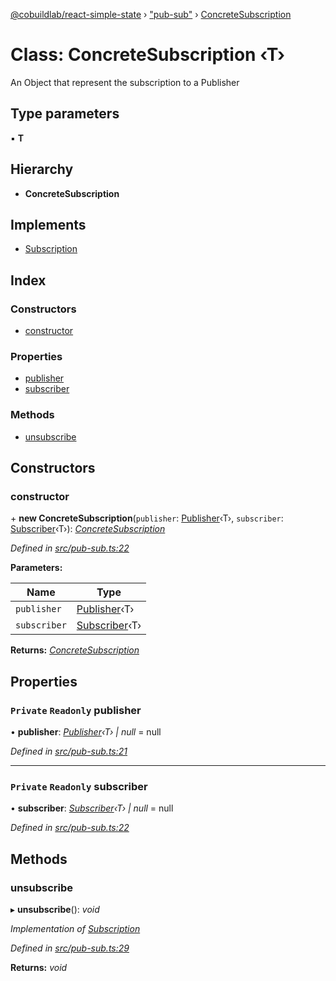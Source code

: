 [@cobuildlab/react-simple-state](../README.md) › ["pub-sub"](../modules/_pub_sub_.md) › [ConcreteSubscription](_pub_sub_.concretesubscription.md)

# Class: ConcreteSubscription ‹**T**›

An Object that represent the subscription to a Publisher

## Type parameters

▪ **T**

## Hierarchy

* **ConcreteSubscription**

## Implements

* [Subscription](../interfaces/_pub_sub_.subscription.md)

## Index

### Constructors

* [constructor](_pub_sub_.concretesubscription.md#constructor)

### Properties

* [publisher](_pub_sub_.concretesubscription.md#private-readonly-publisher)
* [subscriber](_pub_sub_.concretesubscription.md#private-readonly-subscriber)

### Methods

* [unsubscribe](_pub_sub_.concretesubscription.md#unsubscribe)

## Constructors

###  constructor

\+ **new ConcreteSubscription**(`publisher`: [Publisher](../interfaces/_pub_sub_.publisher.md)‹T›, `subscriber`: [Subscriber](../interfaces/_pub_sub_.subscriber.md)‹T›): *[ConcreteSubscription](_pub_sub_.concretesubscription.md)*

*Defined in [src/pub-sub.ts:22](https://github.com/cobuildlab/react-simple-state/blob/8e6ada3/src/pub-sub.ts#L22)*

**Parameters:**

Name | Type |
------ | ------ |
`publisher` | [Publisher](../interfaces/_pub_sub_.publisher.md)‹T› |
`subscriber` | [Subscriber](../interfaces/_pub_sub_.subscriber.md)‹T› |

**Returns:** *[ConcreteSubscription](_pub_sub_.concretesubscription.md)*

## Properties

### `Private` `Readonly` publisher

• **publisher**: *[Publisher](../interfaces/_pub_sub_.publisher.md)‹T› | null* = null

*Defined in [src/pub-sub.ts:21](https://github.com/cobuildlab/react-simple-state/blob/8e6ada3/src/pub-sub.ts#L21)*

___

### `Private` `Readonly` subscriber

• **subscriber**: *[Subscriber](../interfaces/_pub_sub_.subscriber.md)‹T› | null* = null

*Defined in [src/pub-sub.ts:22](https://github.com/cobuildlab/react-simple-state/blob/8e6ada3/src/pub-sub.ts#L22)*

## Methods

###  unsubscribe

▸ **unsubscribe**(): *void*

*Implementation of [Subscription](../interfaces/_pub_sub_.subscription.md)*

*Defined in [src/pub-sub.ts:29](https://github.com/cobuildlab/react-simple-state/blob/8e6ada3/src/pub-sub.ts#L29)*

**Returns:** *void*

